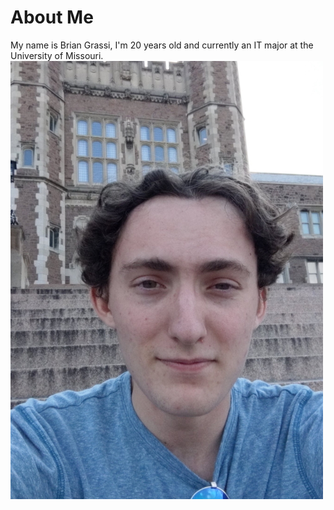 # **About Me**

My name is Brian Grassi, I'm 20 years old and currently an IT major at the University of Missouri.
![](https://github.com/blgzgg/Brian-Grassi-Markdown-Project/blob/main/me_cropped.jpg)
